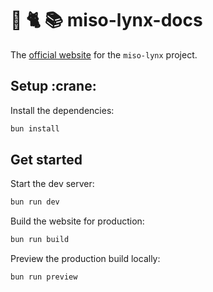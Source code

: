 :ramen: 🐈 📚 miso-lynx-docs
============================

The [official website](https://lynxjs.haskell-miso.org) for the `miso-lynx` project.

## Setup :crane:

Install the dependencies:

```bash
bun install
```

## Get started

Start the dev server:

```bash
bun run dev
```

Build the website for production:

```bash
bun run build
```

Preview the production build locally:

```bash
bun run preview
```
